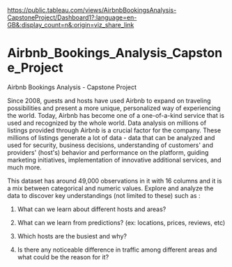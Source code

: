 https://public.tableau.com/views/AirbnbBookingsAnalysis-CapstoneProject/Dashboard1?:language=en-GB&:display_count=n&:origin=viz_share_link

# Airbnb_Bookings_Analysis_Capstone_Project
Airbnb Bookings Analysis - Capstone Project

Since 2008, guests and hosts have used Airbnb to expand on traveling possibilities and present a more unique, personalized way of experiencing the world. Today, Airbnb has become one of a one-of-a-kind service that is used and recognized by the whole world. Data analysis on millions of listings provided through Airbnb is a crucial factor for the company. These millions of listings generate a lot of data - data that can be analyzed and used for security, business decisions, understanding of customers' and providers' (host's) behavior and performance on the platform, guiding marketing initiatives, implementation of innovative additional services, and much more.

This dataset has around 49,000 observations in it with 16 columns and it is a mix between categorical and numeric values. Explore and analyze the data to discover key understandings (not limited to these) such as :

1. What can we learn about different hosts and areas?

2. What can we learn from predictions? (ex: locations, prices, reviews, etc)

3. Which hosts are the busiest and why?

4. Is there any noticeable difference in traffic among different areas and what could be the reason for it?
